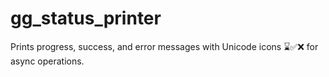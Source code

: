 # gg_status_printer

Prints progress, success, and error messages with Unicode icons ⌛️✅❌ for async operations.
